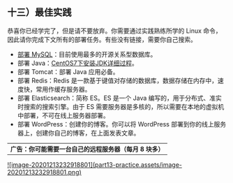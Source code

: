 ## 十三）最佳实践

恭喜你已经学完了，但是请不要放弃。你需要通过实践熟练所学的 Linux 命令，因此请你完成下文所有的部署任务。有些没有链接，需要你自己搜索。

* [部署 MySQL](https://blog.csdn.net/qq_36582604/article/details/80526287)：目前使用最多的开源关系型数据库。
* 部署 Java：[CentOS7下安装JDK详细过程](https://www.cnblogs.com/116970u/p/10400436.html)。
* 部署 Tomcat：部署 Java 应用必备。
* 部署 Redis：Redis 是一款基于键值对存储的数据库，数据存储在内存中，速度快，常用作缓存服务器。
* 部署 Elasticsearch：简称 ES。ES 是一个 Java 编写的，用于分布式、准实时搜索的搜索引擎。由于 ES 需要服务器是多核的，所以需要在本地的虚拟机中部署，不可在线上服务器部署。
* 部署 WordPress：创建你的博客。你可以将 WordPress 部署到你的线上服务器上，创建你自己的博客，在上面发表文章。



<table>
    <tr><td><strong>广告：你可能需要一台自己的远程服务器（每月 8 块多）</strong></td></tr>
</table>
<a href="https://curl.qcloud.com/iTI9549b">![image-20201213232918801](part13-practice.assets/image-20201213232918801.png)</a>

